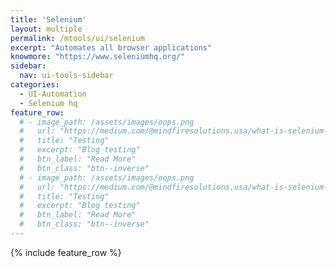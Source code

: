 ```yaml
---
title: 'Selenium'
layout: multiple
permalink: /mtools/ui/selenium
excerpt: "Automates all browser applications"
knowmore: "https://www.seleniumhq.org/"
sidebar:
  nav: ui-tools-sidebar
categories:
  - UI-Automation
  - Selenium hq
feature_row:
  # - image_path: /assets/images/oops.png
  #   url: "https://medium.com/@mindfiresolutions.usa/what-is-selenium-webdriver-62b6136f2c0c"
  #   title: "Testing"
  #   excerpt: "Blog testing"
  #   btn_label: "Read More"
  #   btn_class: "btn--inverse"
  # - image_path: /assets/images/oops.png
  #   url: "https://medium.com/@mindfiresolutions.usa/what-is-selenium-webdriver-62b6136f2c0c"
  #   title: "Testing"
  #   excerpt: "Blog testing"
  #   btn_label: "Read More"
  #   btn_class: "btn--inverse"    
---
```

{% include feature_row %}